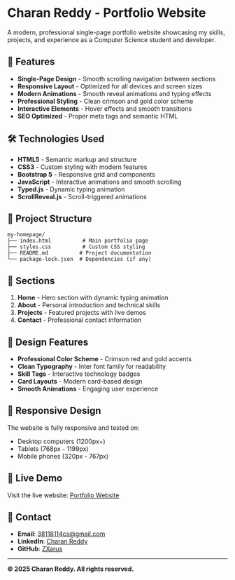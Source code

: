 # Charan Reddy - Portfolio Website

A modern, professional single-page portfolio website showcasing my skills, projects, and experience as a Computer Science student and developer.

## 🌟 Features

- **Single-Page Design** - Smooth scrolling navigation between sections
- **Responsive Layout** - Optimized for all devices and screen sizes
- **Modern Animations** - Smooth reveal animations and typing effects
- **Professional Styling** - Clean crimson and gold color scheme
- **Interactive Elements** - Hover effects and smooth transitions
- **SEO Optimized** - Proper meta tags and semantic HTML

## 🛠️ Technologies Used

- **HTML5** - Semantic markup and structure
- **CSS3** - Custom styling with modern features
- **Bootstrap 5** - Responsive grid and components
- **JavaScript** - Interactive animations and smooth scrolling
- **Typed.js** - Dynamic typing animation
- **ScrollReveal.js** - Scroll-triggered animations

## 📁 Project Structure

```
my-homepage/
├── index.html          # Main portfolio page
├── styles.css          # Custom CSS styling
├── README.md          # Project documentation
└── package-lock.json  # Dependencies (if any)
```

## 🚀 Sections

1. **Home** - Hero section with dynamic typing animation
2. **About** - Personal introduction and technical skills
3. **Projects** - Featured projects with live demos
4. **Contact** - Professional contact information

## 🎨 Design Features

- **Professional Color Scheme** - Crimson red and gold accents
- **Clean Typography** - Inter font family for readability
- **Skill Tags** - Interactive technology badges
- **Card Layouts** - Modern card-based design
- **Smooth Animations** - Engaging user experience

## 📱 Responsive Design

The website is fully responsive and tested on:
- Desktop computers (1200px+)
- Tablets (768px - 1199px)
- Mobile phones (320px - 767px)

## 🔗 Live Demo

Visit the live website: [Portfolio Website](https://my-homepage-ruby.vercel.app/)

## 📧 Contact

- **Email**: 38118114cs@gmail.com
- **LinkedIn**: [Charan Reddy](https://www.linkedin.com/in/charan-reddy-m-2694971b6/)
- **GitHub**: [ZXarus](https://github.com/ZXarus)

---

**© 2025 Charan Reddy. All rights reserved.**